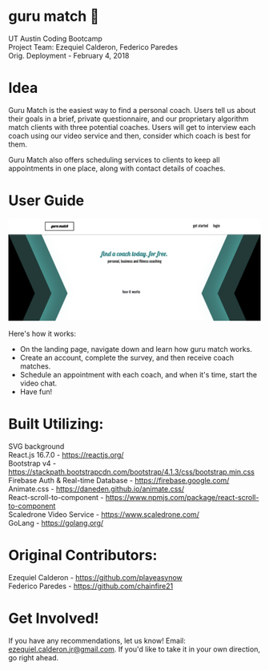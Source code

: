  # guru match :black_square_button:
 UT Austin Coding Bootcamp \
 Project Team: Ezequiel Calderon, Federico Paredes \
 Orig. Deployment - February 4, 2018
 
 
# Idea
Guru Match is the easiest way to find a personal coach. Users tell us about their goals in a brief, private questionnaire, and our proprietary algorithm match clients with three potential coaches. Users will get to interview each coach using our video service and then, consider which coach is best for them.

Guru Match also offers scheduling services to clients to keep all appointments in one place, along with contact details of coaches. 

# User Guide
<img src="./images/guru-match-screenshot.png" 
alt="image of guru match site" width="900"/></a>

Here's how it works:

- On the landing page, navigate down and learn how guru match works.
- Create an account, complete the survey, and then receive coach matches.
- Schedule an appointment with each coach, and when it's time, start the video chat. 
- Have fun!

# Built Utilizing: 
SVG background \
React.js 16.7.0 - <https://reactjs.org/> \
Bootstrap v4 - <https://stackpath.bootstrapcdn.com/bootstrap/4.1.3/css/bootstrap.min.css> \
Firebase Auth & Real-time Database - <https://firebase.google.com/> \
Animate.css - <https://daneden.github.io/animate.css/> \
React-scroll-to-component - <https://www.npmjs.com/package/react-scroll-to-component> \
Scaledrone Video Service - <https://www.scaledrone.com/> \
GoLang - <https://golang.org/> 

# Original Contributors:
Ezequiel Calderon - <https://github.com/playeasynow> \
Federico Paredes - <https://github.com/chainfire21>

# Get Involved!
If you have any recommendations, let us know! Email: ezequiel.calderon.jr@gmail.com. If you'd like to take it in your own direction, go right ahead. 
